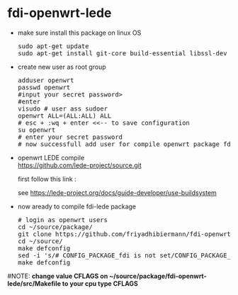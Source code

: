 # fdi-openwrt-lede
<ul>
<li>make sure install this package on linux OS</li>
<pre>
sudo apt-get update
sudo apt-get install git-core build-essential libssl-dev libncurses5-dev unzip gawk zlib1g-dev automake cmake gettext shc
</pre>
<li>create new user as root group</li>
<pre>
adduser openwrt
passwd openwrt
#input your secret password>
#enter
visudo # user ass sudoer
openwrt ALL=(ALL:ALL) ALL
# esc + :wq + enter <<-- to save configuration
su openwrt
# enter your secret password
# now successfull add user for compile openwrt package fdi
</pre>
<li>openwrt LEDE compile</li>
<a href="https://github.com/lede-project/source.git">https://github.com/lede-project/source.git</a>
<p>first follow this link :</p>
<p>see <a href="https://lede-project.org/docs/guide-developer/use-buildsystem">https://lede-project.org/docs/guide-developer/use-buildsystem</a></p>
<li>now aready to compile fdi-lede package</li>
<pre>
# login as openwrt users
cd ~/source/package/
git clone https://github.com/friyadhibiermann/fdi-openwrt-lede.git
cd ~/source/
make defconfig
sed -i 's/# CONFIG_PACKAGE_fdi is not set/CONFIG_PACKAGE_fdi=y/g' .config
make defconfig
</pre>
</ul>
#NOTE:
<strong>change value CFLAGS on ~/source/package/fdi-openwrt-lede/src/Makefile to your cpu type CFLAGS</stong>
